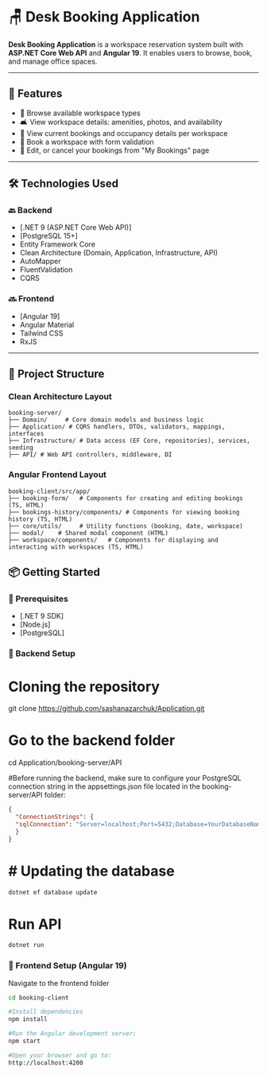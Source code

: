  # 🪑 Desk Booking Application

**Desk Booking Application** is a workspace reservation system built with **ASP.NET Core Web API** and **Angular 19**. It enables users to browse, book, and manage office spaces.

---

## 🚀 Features

- 📍 Browse available workspace types
- 🛋️ View workspace details: amenities, photos, and availability
- 📅 View current bookings and occupancy details per workspace
- 📝 Book a workspace with form validation
- 👤 Edit, or cancel your bookings from "My Bookings" page

---

## 🛠️ Technologies Used

### 🔙 Backend
- [.NET 9 (ASP.NET Core Web API)]
- [PostgreSQL 15+]
- Entity Framework Core
- Clean Architecture (Domain, Application, Infrastructure, API)
- AutoMapper
- FluentValidation
- CQRS


### 🔜 Frontend
- [Angular 19] 
- Angular Material
- Tailwind CSS
- RxJS  

---

## 📁 Project Structure

### Clean Architecture Layout
```plaintext
booking-server/
├── Domain/ 	# Core domain models and business logic
├── Application/ # CQRS handlers, DTOs, validators, mappings, interfaces
├── Infrastructure/ # Data access (EF Core, repositories), services, seeding
├── API/ # Web API controllers, middleware, DI

```
### Angular Frontend Layout
```plaintext
booking-client/src/app/
├── booking-form/   # Components for creating and editing bookings (TS, HTML)
├── bookings-history/components/ # Components for viewing booking history (TS, HTML)
├── core/utils/     # Utility functions (booking, date, workspace)
├── modal/    # Shared modal component (HTML)
├── workspace/components/   # Components for displaying and interacting with workspaces (TS, HTML)
```


## 📦 Getting Started

### 📌 Prerequisites

- [.NET 9 SDK] 
- [Node.js] 
- [PostgreSQL] 



### 🔧 Backend Setup

# Cloning the repository
git clone https://github.com/sashanazarchuk/Application.git

# Go to the backend folder
cd Application/booking-server/API

#Before running the backend, make sure to configure your PostgreSQL connection string in the appsettings.json file located in the booking-server/API folder:

```json
{
  "ConnectionStrings": {
  "sqlConnection": "Server=localhost;Port=5432;Database=YourDatabaseName;User Id=YourUserId;Password=YourPassword;"
  } 
}

```
# # Updating the database
```bash
dotnet ef database update
```
# Run API
```bash
dotnet run
```


### 🚀 Frontend Setup (Angular 19)

Navigate to the frontend folder

```bash
cd booking-client

#Install dependencies
npm install

#Run the Angular development server:
npm start

#Open your browser and go to:
http://localhost:4200

